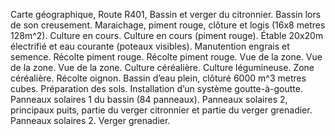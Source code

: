 Carte géographique, Route R401, Bassin et verger du citronnier.
Bassin lors de son creusement.
Maraichage, piment rouge, clôture et logis (16x8 metres 128m^2).
Culture en cours.
Culture en cours (piment rouge).
Étable 20x20m électrifié et eau courante (poteaux visibles).
Manutention engrais et semence.
Récolte piment rouge.
Récolte piment rouge.
Vue de la zone.
Vue de la zone.
Vue de la zone.
Culture céréalière.
Culture légumineuse.
Zone céréalière.
Récolte oignon.
Bassin d’eau plein, clôturé 6000 m^3 metres cubes.
Préparation des sols.
Installation d’un système goutte-à-goutte.
Panneaux solaires 1 du bassin (84 panneaux).
Panneaux solaires 2, principaux puits, partie du verger citronnier et partie du verger grenadier.
Panneaux solaires 2.
Verger grenadier.
